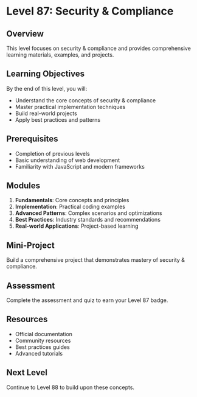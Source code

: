 # Level 87: Security & Compliance

## Overview
This level focuses on security & compliance and provides comprehensive learning materials, examples, and projects.

## Learning Objectives
By the end of this level, you will:
- Understand the core concepts of security & compliance
- Master practical implementation techniques
- Build real-world projects
- Apply best practices and patterns

## Prerequisites
- Completion of previous levels
- Basic understanding of web development
- Familiarity with JavaScript and modern frameworks

## Modules
1. **Fundamentals**: Core concepts and principles
2. **Implementation**: Practical coding examples
3. **Advanced Patterns**: Complex scenarios and optimizations
4. **Best Practices**: Industry standards and recommendations
5. **Real-world Applications**: Project-based learning

## Mini-Project
Build a comprehensive project that demonstrates mastery of security & compliance.

## Assessment
Complete the assessment and quiz to earn your Level 87 badge.

## Resources
- Official documentation
- Community resources
- Best practices guides
- Advanced tutorials

## Next Level
Continue to Level 88 to build upon these concepts.
